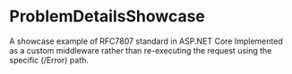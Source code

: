# ProblemDetailsShowcase
A showcase example of RFC7807 standard in ASP.NET Core
Implemented as a custom middleware rather than re-executing the request using the specific (/Error) path.
